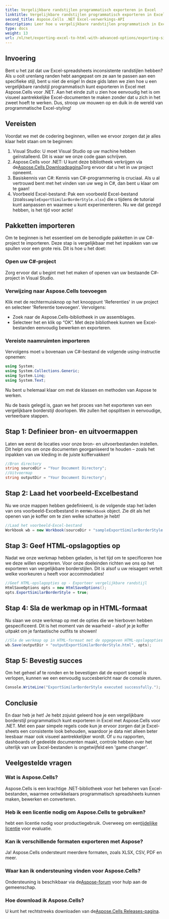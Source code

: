 ```yaml
---
title: Vergelijkbare randstijlen programmatisch exporteren in Excel
linktitle: Vergelijkbare randstijlen programmatisch exporteren in Excel
second_title: Aspose.Cells .NET Excel-verwerkings-API
description: Leer hoe u vergelijkbare randstijlen programmatisch in Excel kunt exporteren met Aspose.Cells voor .NET met deze eenvoudige stapsgewijze handleiding.
type: docs
weight: 13
url: /nl/net/exporting-excel-to-html-with-advanced-options/exporting-similar-border-style/
---
```

## Invoering
Bent u het zat dat uw Excel-spreadsheets inconsistente randstijlen hebben? Als u ooit urenlang randen hebt aangepast om ze aan te passen aan een specifieke stijl, bent u niet de enige! In deze gids laten we zien hoe u een vergelijkbare randstijl programmatisch kunt exporteren in Excel met Aspose.Cells voor .NET. Aan het einde zult u zien hoe eenvoudig het is om visueel aantrekkelijke Excel-documenten te maken zonder dat u zich in het zweet hoeft te werken. Dus, stroop uw mouwen op en duik in de wereld van programmatische Excel-styling!
## Vereisten
Voordat we met de codering beginnen, willen we ervoor zorgen dat je alles klaar hebt staan om te beginnen:
1. Visual Studio: U moet Visual Studio op uw machine hebben geïnstalleerd. Dit is waar we onze code gaan schrijven.
2.  Aspose.Cells voor .NET: U kunt deze bibliotheek verkrijgen via de[Aspose.Cells Downloadpagina](https://releases.aspose.com/cells/net/)Zorg ervoor dat u het in uw project opneemt.
3. Basiskennis van C#: Kennis van C#-programmering is cruciaal. Als u al vertrouwd bent met het vinden van uw weg in C#, dan bent u klaar om te gaan!
4. Voorbeeld Excel-bestand: Pak een voorbeeld Excel-bestand (zoals`sampleExportSimilarBorderStyle.xlsx`) die u tijdens de tutorial kunt aanpassen en waarmee u kunt experimenteren.
Nu we dat gezegd hebben, is het tijd voor actie!
## Pakketten importeren
Om te beginnen is het essentieel om de benodigde pakketten in uw C#-project te importeren. Deze stap is vergelijkbaar met het inpakken van uw spullen voor een grote reis. Dit is hoe u het doet:
### Open uw C#-project
Zorg ervoor dat u begint met het maken of openen van uw bestaande C#-project in Visual Studio.
### Verwijzing naar Aspose.Cells toevoegen
Klik met de rechtermuisknop op het knooppunt 'Referenties' in uw project en selecteer 'Referentie toevoegen'. Vervolgens:
- Zoek naar de Aspose.Cells-bibliotheek in uw assemblages.
- Selecteer het en klik op “OK”.
Met deze bibliotheek kunnen we Excel-bestanden eenvoudig bewerken en exporteren.
### Vereiste naamruimten importeren
Vervolgens moet u bovenaan uw C#-bestand de volgende using-instructie opnemen:
```csharp
using System;
using System.Collections.Generic;
using System.Linq;
using System.Text;
```
Nu bent u helemaal klaar om met de klassen en methoden van Aspose te werken.

Nu de basis gelegd is, gaan we het proces van het exporteren van een vergelijkbare borderstijl doorlopen. We zullen het opsplitsen in eenvoudige, verteerbare stappen.
## Stap 1: Definieer bron- en uitvoermappen
Laten we eerst de locaties voor onze bron- en uitvoerbestanden instellen. Dit helpt ons om onze documenten georganiseerd te houden – zoals het inpakken van uw kleding in de juiste koffervakken!
```csharp
//Bron directory
string sourceDir = "Your Document Directory";
//Uitvoermap
string outputDir = "Your Document Directory";
```
## Stap 2: Laad het voorbeeld-Excelbestand
 Nu we onze mappen hebben gedefinieerd, is de volgende stap het laden van ons voorbeeld-Excelbestand in een`Workbook` object. Zie dit als het openen van je koffer om te zien welke schatten je hebt!
```csharp
//Laad het voorbeeld-Excel-bestand
Workbook wb = new Workbook(sourceDir + "sampleExportSimilarBorderStyle.xlsx");
```
## Stap 3: Geef HTML-opslagopties op
Nadat we onze werkmap hebben geladen, is het tijd om te specificeren hoe we deze willen exporteren. Voor onze doeleinden richten we ons op het exporteren van vergelijkbare borderstijlen. Dit is alsof u uw reisagent vertelt welke voorkeuren u heeft voor accommodaties!
```csharp
//Geef HTML-opslagopties op - Exporteer vergelijkbare randstijl
HtmlSaveOptions opts = new HtmlSaveOptions();
opts.ExportSimilarBorderStyle = true;
```
## Stap 4: Sla de werkmap op in HTML-formaat
Nu slaan we onze werkmap op met de opties die we hierboven hebben gespecificeerd. Dit is het moment van de waarheid – alsof je je koffer uitpakt om je fantastische outfits te showen!
```csharp
//Sla de werkmap op in HTML-formaat met de opgegeven HTML-opslagopties
wb.Save(outputDir + "outputExportSimilarBorderStyle.html", opts);
```
## Stap 5: Bevestig succes
Om het geheel af te ronden en te bevestigen dat de export soepel is verlopen, kunnen we een eenvoudig succesbericht naar de console sturen.
```csharp
Console.WriteLine("ExportSimilarBorderStyle executed successfully.");
```
## Conclusie
En daar heb je het! Je hebt zojuist geleerd hoe je een vergelijkbare borderstijl programmatisch kunt exporteren in Excel met Aspose.Cells voor .NET. Met een paar simpele regels code kun je ervoor zorgen dat je Excel-sheets een consistente look behouden, waardoor je data niet alleen beter leesbaar maar ook visueel aantrekkelijker wordt.
Of u nu rapporten, dashboards of gedeelde documenten maakt, controle hebben over het uiterlijk van uw Excel-bestanden is ongetwijfeld een 'game changer'.
## Veelgestelde vragen
### Wat is Aspose.Cells?
Aspose.Cells is een krachtige .NET-bibliotheek voor het beheren van Excel-bestanden, waarmee ontwikkelaars programmatisch spreadsheets kunnen maken, bewerken en converteren.
### Heb ik een licentie nodig om Aspose.Cells te gebruiken?
 hebt een licentie nodig voor productiegebruik. Overweeg om een[tijdelijke licentie](https://purchase.aspose.com/temporary-license/) voor evaluatie.
### Kan ik verschillende formaten exporteren met Aspose?
Ja! Aspose.Cells ondersteunt meerdere formaten, zoals XLSX, CSV, PDF en meer.
### Waar kan ik ondersteuning vinden voor Aspose.Cells?
 Ondersteuning is beschikbaar via de[Aspose-forum](https://forum.aspose.com/c/cells/9) voor hulp aan de gemeenschap.
### Hoe download ik Aspose.Cells?
 U kunt het rechtstreeks downloaden van de[Aspose.Cells Releases-pagina](https://releases.aspose.com/cells/net/).